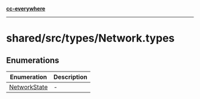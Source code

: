 [**cc-everywhere**](../../../../index.md)

***

# shared/src/types/Network.types

## Enumerations

| Enumeration | Description |
| ------ | ------ |
| [NetworkState](enumerations/network-state.md) | - |

